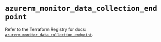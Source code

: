 # `azurerm_monitor_data_collection_endpoint`

Refer to the Terraform Registry for docs: [`azurerm_monitor_data_collection_endpoint`](https://registry.terraform.io/providers/hashicorp/azurerm/3.101.0/docs/resources/monitor_data_collection_endpoint).
